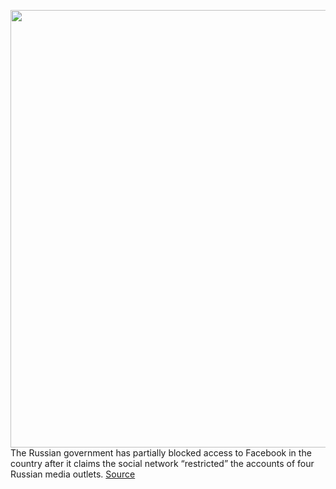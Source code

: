 <img src='https://cdn.vox-cdn.com/thumbor/DqilVM8HkaIckk1-x1JF495qsH8=/0x0:2040x1360/1200x800/filters:focal(857x517:1183x843)/cdn.vox-cdn.com/uploads/chorus_image/image/70550382/VRG_Illo_STK010_K_Radtke_Russia_Glitch.0.jpg' width='700px' /><br/>
The Russian government has partially blocked access to Facebook in the country after it claims the social network “restricted” the accounts of four Russian media outlets.
<a href='https://www.theverge.com/2022/2/25/22950874/russia-facebook-blocked-roskomnadzor-media-censorship'> Source <a/>
